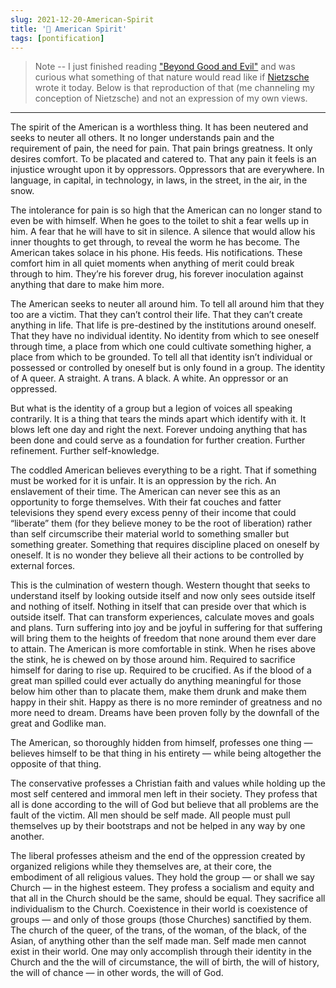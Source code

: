 ```yaml
---
slug: 2021-12-20-American-Spirit
title: '👐 American Spirit'
tags: [pontification]
---
```


> Note -- I just finished reading ["Beyond Good and Evil"](https://en.wikipedia.org/wiki/Beyond_Good_and_Evil) and was curious what something of that nature would read like if [Nietzsche](https://en.wikipedia.org/wiki/Friedrich_Nietzsche) wrote it today. Below is that reproduction of that (me channeling my conception of Nietzsche) and not an expression of my own views.

---

The spirit of the American is a worthless thing. It has been neutered and seeks to neuter all others. It no longer understands pain and the requirement of pain, the need for pain. That pain brings greatness. It only desires comfort. To be placated and catered to. That any pain it feels is an injustice wrought upon it by oppressors. Oppressors that are everywhere. In language, in capital, in technology, in laws, in the street, in the air, in the snow.

The intolerance for pain is so high that the American can no longer stand to even be with himself. When he goes to the toilet to shit a fear wells up in him. A fear that he will have to sit in silence. A silence that would allow his inner thoughts to get through, to reveal the worm he has become. The American takes solace in his phone. His feeds. His notifications. These comfort him in all quiet moments when anything of merit could break through to him. They’re his forever drug, his forever inoculation against anything that dare to make him more.

The American seeks to neuter all around him. To tell all around him that they too are a victim. That they can’t control their life. That they can’t create anything in life. That life is pre-destined by the institutions around oneself. That they have no individual identity. No identity from which to see oneself through time, a place from which one could cultivate something higher, a place from which to be grounded. To tell all that identity isn’t individual or possessed or controlled by oneself but is only found in a group. The identity of A queer. A straight. A trans. A black. A white. An oppressor or an oppressed.

But what is the identity of a group but a legion of voices all speaking contrarily. It is a thing that tears the minds apart which identify with it. It blows left one day and right the next. Forever undoing anything that has been done and could serve as a foundation for further creation. Further refinement. Further self-knowledge.

The coddled American believes everything to be a right. That if something must be worked for it is unfair. It is an oppression by the rich. An enslavement of their time. The American can never see this as an opportunity to forge themselves. With their fat couches and fatter televisions they spend every excess penny of their income that could “liberate” them (for they believe money to be the root of liberation) rather than self circumscribe their material world to something smaller but something greater. Something that requires discipline placed on oneself by oneself. It is no wonder they believe all their actions to be controlled by external forces.

This is the culmination of western though. Western thought that seeks to understand itself by looking outside itself and now only sees outside itself and nothing of itself. Nothing in itself that can preside over that which is outside itself. That can transform experiences, calculate moves and goals and plans. Turn suffering into joy and be joyful in suffering for that suffering will bring them to the heights of freedom that none around them ever dare to attain. The American is more comfortable in stink. When he rises above the stink, he is chewed on by those around him. Required to sacrifice himself for daring to rise up. Required to be crucified. As if the blood of a great man spilled could ever actually do anything meaningful for those below him other than to placate them, make them drunk and make them happy in their shit. Happy as there is no more reminder of greatness and no more need to dream. Dreams have been proven folly by the downfall of the great and Godlike man.

The American, so thoroughly hidden from himself, professes one thing — believes himself to be that thing in his entirety — while being altogether the opposite of that thing.

The conservative professes a Christian faith and values while holding up the most self centered and immoral men left in their society. They profess that all is done according to the will of God but believe that all problems are the fault of the victim. All men should be self made. All people must pull themselves up by their bootstraps and not be helped in any way by one another.

The liberal professes atheism and the end of the oppression created by organized religions while they themselves are, at their core, the embodiment of all religious values. They hold the group — or shall we say Church — in the highest esteem. They profess a socialism and equity and that all in the Church should be the same, should be equal. They sacrifice all individualism to the Church. Coexistence in their world is coexistence of groups — and only of those groups (those Churches) sanctified by them. The church of the queer, of the trans, of the woman, of the black, of the Asian, of anything other than the self made man. Self made men cannot exist in their world. One may only accomplish through their identity in the Church and the the will of circumstance, the will of birth, the will of history, the will of chance — in other words, the will of God.
